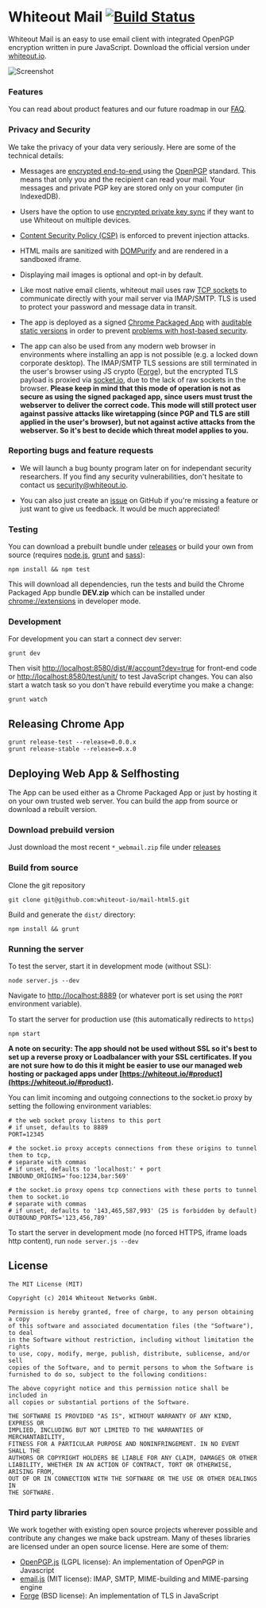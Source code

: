 Whiteout Mail [![Build Status](https://travis-ci.org/whiteout-io/mail-html5.svg?branch=master)](https://travis-ci.org/whiteout-io/mail-html5)
==========

Whiteout Mail is an easy to use email client with integrated OpenPGP encryption written in pure JavaScript. Download the official version under [whiteout.io](https://whiteout.io).

![Screenshot](https://whiteout.io/img/screens.png)

### Features

You can read about product features and our future roadmap in our [FAQ](https://github.com/whiteout-io/mail-html5/wiki/FAQ).

### Privacy and Security

We take the privacy of your data very seriously. Here are some of the technical details:

* Messages are [encrypted end-to-end ](http://en.wikipedia.org/wiki/End-to-end_encryption) using the [OpenPGP](http://en.wikipedia.org/wiki/Pretty_Good_Privacy) standard. This means that only you and the recipient can read your mail. Your messages and private PGP key are stored only on your computer (in IndexedDB).

* Users have the option to use [encrypted private key sync](https://blog.whiteout.io/2014/07/07/secure-pgp-key-sync-a-proposal/) if they want to use Whiteout on multiple devices.

* [Content Security Policy (CSP)](http://www.html5rocks.com/en/tutorials/security/content-security-policy/) is enforced to prevent injection attacks.

* HTML mails are sanitized with [DOMPurify](https://github.com/cure53/DOMPurify) and are rendered in a sandboxed iframe.

* Displaying mail images is optional and opt-in by default.

* Like most native email clients, whiteout mail uses raw [TCP sockets](http://developer.chrome.com/apps/socket.html) to communicate directly with your mail server via IMAP/SMTP. TLS is used to protect your password and message data in transit.

* The app is deployed as a signed [Chrome Packaged App](https://developer.chrome.com/apps/about_apps.html) with [auditable static versions](https://github.com/whiteout-io/mail-html5/releases) in order to prevent [problems with host-based security](https://blog.whiteout.io/2014/04/13/heartbleed-and-javascript-crypto/).

* The app can also be used from any modern web browser in environments where installing an app is not possible (e.g. a locked down corporate desktop). The IMAP/SMTP TLS sessions are still terminated in the user's browser using JS crypto ([Forge](https://github.com/digitalbazaar/forge)), but the encrypted TLS payload is proxied via [socket.io](http://socket.io/), due to the lack of raw sockets in the browser. **Please keep in mind that this mode of operation is not as secure as using the signed packaged app, since users must trust the webserver to deliver the correct code. This mode will still protect user against passive attacks like wiretapping (since PGP and TLS are still applied in the user's browser), but not against active attacks from the webserver. So it's best to decide which threat model applies to you.**

### Reporting bugs and feature requests

* We will launch a bug bounty program later on for independant security researchers. If you find any security vulnerabilities, don't hesitate to contact us [security@whiteout.io](mailto:security@whiteout.io).

* You can also just create an [issue](https://github.com/whiteout-io/mail-html5/issues) on GitHub if you're missing a feature or just want to give us feedback. It would be much appreciated!

### Testing

You can download a prebuilt bundle under [releases](https://github.com/whiteout-io/mail-html5/releases) or build your own from source (requires [node.js](http://nodejs.org/download/), [grunt](http://gruntjs.com/getting-started#installing-the-cli) and [sass](http://sass-lang.com/install)):

    npm install && npm test

This will download all dependencies, run the tests and build the Chrome Packaged App bundle **DEV.zip** which can be installed under [chrome://extensions](chrome://extensions) in developer mode.

### Development
For development you can start a connect dev server:

    grunt dev

Then visit [http://localhost:8580/dist/#/account?dev=true](http://localhost:8580/dist/#/account?dev=true) for front-end code or [http://localhost:8580/test/unit/](http://localhost:8580/test/unit/) to test JavaScript changes. You can also start a watch task so you don't have rebuild everytime you make a change:

    grunt watch

## Releasing Chrome App

    grunt release-test --release=0.0.0.x
    grunt release-stable --release=0.x.0

## Deploying Web App & Selfhosting

The App can be used either as a Chrome Packaged App or just by hosting it on your own trusted web server. You can build the app from source or download a rebuilt version.

### Download prebuild version

Just download the most recent `*_webmail.zip` file under [releases](https://github.com/whiteout-io/mail-html5/releases)

### Build from source

Clone the git repository

    git clone git@github.com:whiteout-io/mail-html5.git

Build and generate the `dist/` directory:

    npm install && grunt

### Running the server

To test the server, start it in development mode (without SSL):

    node server.js --dev

Navigate to [http://localhost:8889](http://localhost:8889) (or whatever port is set using the `PORT` environment variable).

To start the server for production use (this automatically redirects to `https`)

    npm start

**A note on security: The app should not be used without SSL so it's best to set up a reverse proxy or Loadbalancer with your SSL certificates. If you are not sure how to do this it might be easier to use our managed web hosting or packaged apps under [https://whiteout.io/#product](https://whiteout.io/#product).**

You can limit incoming and outgoing connections to the socket.io proxy by setting the following environment variables:

    # the web socket proxy listens to this port
    # if unset, defaults to 8889
    PORT=12345

    # the socket.io proxy accepts connections from these origins to tunnel them to tcp,
    # separate with commas
    # if unset, defaults to 'localhost:' + port
    INBOUND_ORIGINS='foo:1234,bar:569'

    # the socket.io proxy opens tcp connections with these ports to tunnel them to socket.io
    # separate with commas
    # if unset, defaults to '143,465,587,993' (25 is forbidden by default)
    OUTBOUND_PORTS='123,456,789'

To start the server in development mode (no forced HTTPS, iframe loads http content), run `node server.js --dev`

## License

    The MIT License (MIT)

    Copyright (c) 2014 Whiteout Networks GmbH.

    Permission is hereby granted, free of charge, to any person obtaining a copy
    of this software and associated documentation files (the "Software"), to deal
    in the Software without restriction, including without limitation the rights
    to use, copy, modify, merge, publish, distribute, sublicense, and/or sell
    copies of the Software, and to permit persons to whom the Software is
    furnished to do so, subject to the following conditions:

    The above copyright notice and this permission notice shall be included in
    all copies or substantial portions of the Software.

    THE SOFTWARE IS PROVIDED "AS IS", WITHOUT WARRANTY OF ANY KIND, EXPRESS OR
    IMPLIED, INCLUDING BUT NOT LIMITED TO THE WARRANTIES OF MERCHANTABILITY,
    FITNESS FOR A PARTICULAR PURPOSE AND NONINFRINGEMENT. IN NO EVENT SHALL THE
    AUTHORS OR COPYRIGHT HOLDERS BE LIABLE FOR ANY CLAIM, DAMAGES OR OTHER
    LIABILITY, WHETHER IN AN ACTION OF CONTRACT, TORT OR OTHERWISE, ARISING FROM,
    OUT OF OR IN CONNECTION WITH THE SOFTWARE OR THE USE OR OTHER DEALINGS IN
    THE SOFTWARE.

### Third party libraries

We work together with existing open source projects wherever possible and contribute any changes we make back upstream. Many of theses libraries are licensed under an open source license. Here are some of them:

* [OpenPGP.js](http://openpgpjs.org) (LGPL license): An implementation of OpenPGP in Javascript
* [email.js](http://emailjs.org) (MIT license): IMAP, SMTP, MIME-building and MIME-parsing engine
* [Forge](https://github.com/digitalbazaar/forge) (BSD license): An implementation of TLS in JavaScript
